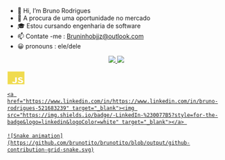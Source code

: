 - 👋 Hi, I’m Bruno Rodrigues
- 👀 A procura de uma oportunidade no  mercado
- 🎓 Estou cursando  engenharia de software
- 📫 Contate -me : Bruninhobjjz@outlook.com 
- 😀 pronouns : ele/dele
<!---
brunotito/brunotito is a ✨ special ✨ repository because its `README.md` (this file) appears on your GitHub profile.
You can click the Preview link to take a look at your changes.
--->
<div align="center">
  <a href="https://github.com/brunorodrigues">
  <img height="180em" src="https://github-readme-stats.vercel.app/api?username=brunorodrigues&show_icons=true&theme=dracula&include_all_commits=true&count_private=true"/>
  <img height="180em" src="https://github-readme-stats.vercel.app/api/top-langs/?username=brunorodrigues&layout=compact&langs_count=7&theme=dracula"/>
</div>

<div style="display: inline_block"><br>
  <img align="center" alt="Rafa-Js" height="30" width="40" src="https://raw.githubusercontent.com/devicons/devicon/master/icons/javascript/javascript-plain.svg">
  </div>
  
  <div>
  
    <a href="https://www.linkedin.com/in/https://www.linkedin.com/in/bruno-rodrigues-521683239" target="_blank"><img src="https://img.shields.io/badge/-LinkedIn-%230077B5?style=for-the-badge&logo=linkedin&logoColor=white" target="_blank"></a> 
    
    ![Snake animation](https://github.com/brunotito/brunotito/blob/output/github-contribution-grid-snake.svg)
 
</div>
